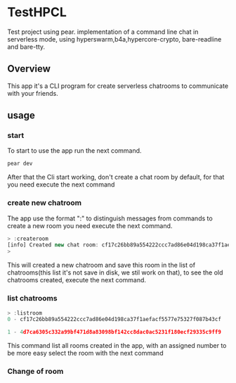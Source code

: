 # TestHPCL
Test project using pear.
implementation of a command line chat in serverless mode, using hyperswarm,b4a,hypercore-crypto, bare-readline and bare-tty.

## Overview
This app it's a CLI program for create serverless chatrooms to communicate  with your friends.

## usage

### start
To start to use the app run the next command.
```js
pear dev  
```
After that the Cli start working, don't create a chat room by default, for that you need execute the next command

### create new chatroom
The app use the format ":<coomand>" to distinguish messages from commands to create a new room you need execute the next command.
```js
> :createroom
[info] Created new chat room: cf17c26bb89a554222ccc7ad86e04d198ca37f1aefacf5577e75327f087b43cf
>
```

This will created a new chatroom and save this room in the list of chatrooms(this list it's not save in disk, we stil work on that), to see the old chatrooms created, execute the next command.

### list chatrooms
```js
> :listroom
0 - cf17c26bb89a554222ccc7ad86e04d198ca37f1aefacf5577e75327f087b43cf

1 - 4d7ca6305c332a99bf471d8a83098bf142cc8dac0ac5231f180ecf29335c9ff9

```
This command list all rooms created in the app, with an assigned number to be more easy select the room with the next command

### Change of room
